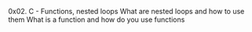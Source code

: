 0x02. C - Functions, nested loops
What are nested loops and how to use them
What is a function and how do you use functions
